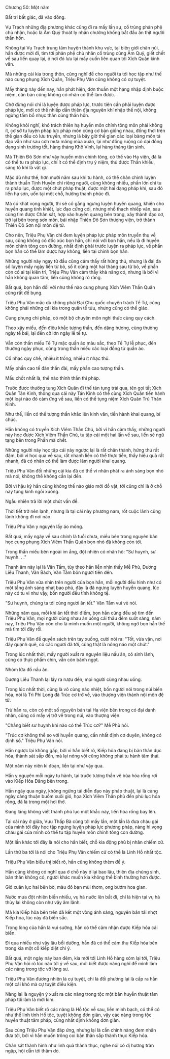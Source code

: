 




Chương 50: Một năm


Bất tri bất giác, đã vào đông.

Vụ Trạch những địa phương khác cũng đi ra mấy lần sự, cổ trùng phản phệ chủ nhân, hoặc là Âm Quỷ thoát ly nhân chưởng khống bắt đầu ăn thịt người thần hồn.

Không tại Vụ Trạch trung tâm huyện thành khu vực, tại biên giới chân núi, hắn được mời đi, tìm tới phản phệ chủ nhân cổ trùng cùng Âm Quỷ, giết chết về sau liền quay lại, ở nơi đó lưu lại mấy cuốn liên quan tới Xích Quân kinh văn.

Mà những cái kia trong thôn, cũng nghĩ để cho người ta tới học tập như thế nào cung phụng Xích Quân, Triệu Phụ Vân cũng không có cự tuyệt.

Mấy tháng này đến nay, hắn phát hiện, đơn thuần một hạng nhập định buộc niệm, căn bản cũng không có nhân có thể làm được.

Chớ đừng nói chi là luyện được pháp lực, trước tiên cần phải luyện được pháp lực, mới có thể nhiếp dẫn thiên địa nguyên khí nhập thể nội, không ngừng tẩm bổ nhục thân cùng thần hồn.

Không khỏi nghĩ, khó trách thiên hạ huyền môn chính tông môn phái không ít, cơ sở tu luyện pháp lực pháp môn cũng cơ bản giống nhau, đồng thời trên thế gian đều có lưu truyền, nhưng là bây giờ thế gian các loại bàng môn tả đạo vẫn như sau cơn mưa măng mùa xuân, lại như đồng ruộng cỏ dại đồng dạng sinh trưởng tốt, hàng tháng Khô Vinh, lại hàng tháng tân sinh.

Mà Thiên Đô Sơn như vậy huyền môn chính tông, có thể vào Hạ viện, đã là có thể tu ra pháp lực, chí ít có thể định trụ ý niệm, thủ được Thần khiếu, sáng tỏ khí là vật gì.

Mặc dù như thế, hơn mười năm sau khi tu hành, có thể chân chính luyện thành thuần Tịnh Huyền chỉ riêng người, cũng không nhiều, phần lớn chỉ tu ra pháp lực, được một chút pháp thuật, được một hai dạng pháp khí, sau đó liền hạ sơn, uốn tại một chỗ, hưởng thanh phúc đi.

Mà có khát vọng người, thì sẽ cố gắng ngưng luyện huyền quang, khiến cho huyền quang tinh khiết, lực đạo cứng cỏi, nhưng nhổ thạch nhiếp vân, sau cùng tìm được Chân sát, hợp vào huyền quang bên trong, xây thành đạo cơ, trở lại bên trong sơn môn, bái nhập Thiên Đô Sơn thượng viện, trở thành Thiên Đô Sơn nội môn đệ tử.

Cho nên, Triệu Phụ Vân chỉ đem luyện pháp lực pháp môn truyền thụ về sau, cũng không có đốc xúc bọn hắn, chỉ nói với bọn hắn, nếu là đi huyền môn chính tông con đường, nhất định phải trước luyện ra pháp lực, về phần bọn hắn có thể làm được hay không, liền tại chính bọn hắn.

Những người này ngay từ đầu cũng cảm thấy rất hứng thú, nhưng là đại đa số luyện mấy ngày liền từ bỏ, số ít cũng một hai tháng sau từ bỏ, về phần còn có ai tại kiên trì, Triệu Phụ Vân cảm thấy khả năng có, nhưng là bởi vì hắn không quan tâm, liền cũng không rõ ràng.

Bất quá, bọn hắn đối với như thế nào cung phụng Xích Viêm Thần Quân cũng rất để bụng.

Triệu Phụ Vân mặc dù không phải Đại Chu quốc chuyên trách Tế Tự, cũng không phải những cái kia trong quân tế tửu, nhưng cũng có thể giáo.

Cung phụng chi pháp, có một bộ chuyên môn nghi thức cùng quy cách.

Theo xây miếu, đến điêu khắc tượng thần, đến dâng hương, cùng thường ngày tế bái, lại đến cỡ lớn ngày lễ tế tự.

Vẫn còn thần miếu Tế Tự mặc quần áo màu sắc, theo Tế Tự lễ phục, đến thường ngày phục, cùng trong thần miếu các loại đồng tử quần áo.

Cổ nhạc quy chế, nhiều ít trống, nhiều ít nhạc thủ.

Mấy phần cao tế đàn thần đài, mấy phần cao tượng thần.

Mấu chốt nhất là, thế nào thỉnh thần thi pháp.

Trước được thường tụng Xích Quân đi thế tán tụng trải qua, tên gọi tắt Xích Quân Tán Kinh, thông qua cái này Tán Kinh có thể cùng Xích Quân tiến hành một loại nào đó cảm ứng về sau, liền có thể tụng niệm Xích Quân Trú Thân Kinh.

Như thế, liền có thể tượng thần khắc lên kinh văn, tiến hành khai quang, bí chúc.

Hắn không có truyền Xích Viêm Thần Chú, bởi vì hắn cảm thấy, những người này học được Xích Viêm Thần Chú, tu tập cái một hai lần về sau, liền sẽ ngũ tạng bên trong Phần mà chết.

Những người này học tập cái này ngược lại là rất chân thành, hứng thú rất đậm, bởi vì học qua về sau, rất nhanh liền có thể thực tiễn, thấy hiệu quả rất nhanh, đã có nhân có thể làm được làm người khai quang.

Triệu Phụ Vân đối những cái kia đã có thể vì nhân phát ra ánh sáng bọn nhỏ mà nói, không thể không cần lại đến.

Bởi vì hậu kỳ hắn cũng không thế nào giáo mới đồ vật, tới cũng chỉ là ở chỗ này tụng kinh ngồi xuống.

Ngẫu nhiên trả lời một chút vấn đề.

Thời tiết trở nên lạnh, nhưng là tại cái này phương nam, rốt cuộc lãnh cũng lãnh không đi nơi nào.

Triệu Phụ Vân y nguyên lấy áo mỏng.

Bất quá, mấy ngày về sau chính là tuổi chưa, miếu bên trong nguyên bản học cung phụng Xích Viêm Thần Quân bọn nhỏ đã không còn tới.

Trong thần miếu bên ngoài im ắng, đột nhiên có nhân hô: "Sư huynh, sư huynh. . ."

Thanh âm này lại là Văn Tầm, tùy theo hắn liền nhìn thấy Mễ Phù, Dương Liễu Thanh, Văn Bách, Văn Tầm bốn người tiến đến.

Triệu Phụ Vân vừa nhìn trên người của bọn hắn, mỗi người đều hình như có một tầng ánh sáng nhạt bao phủ, đây là đã ngưng luyện huyền quang, lúc này có tu vi như vậy, bốn người đều tính không tệ.

"Sư huynh, chúng ta tới cùng ngươi ăn tết." Văn Tầm vui vẻ nói.

Những năm qua, mỗi khi ăn tết thời điểm, bọn hắn cũng đều sẽ tìm đến Triệu Phụ Vân, mọi người cùng nhau ăn uống cái thâu đêm suốt sáng, năm nay, Triệu Phụ Vân còn cho là mình muốn một người, không ngờ bọn hắn thế mà tìm tới đây rồi.

Triệu Phụ Vân để quyển sách trên tay xuống, cười nói ra: "Tốt, vừa vặn, nơi đây quạnh quẽ, có các ngươi đã tới, cũng thật là nóng náo một chút."

Trong lúc nhất thời, mấy người xuất ra nguyên liệu nấu ăn, có sinh lãnh, cũng có thực phẩm chín, vẫn còn bánh ngọt.

Nhóm lửa đồ nấu ăn.

Dương Liễu Thanh lại lấy ra rượu đến, mọi người cùng nhau uống.

Trong lúc nhất thời, cũng là vô cùng náo nhiệt, bốn người nói trong núi biến hóa, nói là Trì Phi Long đã Trúc cơ trở về, vào thượng viện thành nội môn đệ tử.

Trừ hắn ra, còn có một số nguyên bản tại Hạ viện bên trong có đại danh nhân, cũng có mấy vị trở về trong núi, vào thượng viện.

"Chẳng biết sư huynh khi nào có thể Trúc cơ?" Mễ Phù hỏi.

"Trúc cơ không thể so với huyền quang, cần nhất định cơ duyên, không có định số." Triệu Phụ Vân nói.

Hắn ngược lại không gấp, bởi vì hắn biết rõ, Kiếp hỏa đang bị bản thân dục hóa, thành sát sắp đến, mà lại nóng vội cũng không phải tu hành tâm thái.

Một năm này niên kỉ đoạn, liền tại như vậy qua.

Hắn y nguyên mỗi ngày tu hành, tại trước tượng thần vẽ bùa hóa rồng rơi vào Kiếp Hỏa Đăng bên trong.

Hắn ngày qua ngày, không ngừng tái diễn đạo này pháp thuật, lại là càng ngày càng thuận buồm xuôi gió, họa Xích Viêm Thần phù đến phù lục hóa rồng, đã là trong một hơi thở.

Đang lăng không viết thành phù lục một khắc này, liền hóa rồng bay lên.

Tại cái này ở giữa, Vưu Thấp Bà cũng tới mấy lần, một lần là đưa cháu gái của mình tới đây học tập ngưng luyện pháp lực phương pháp, nàng hi vọng cháu gái của mình có thể tu tập huyền môn chính tông con đường.

Một lần khác tới đây là nói cho hắn biết, chỗ kia động phủ bị nhân chiếm cứ.

Lần thứ ba tới là nói cho Triệu Phụ Vân chiếm cứ có thể là Linh Hồ nhất tộc.

Triệu Phụ Vân biểu thị biết rõ, hắn cũng không thèm để ý.

Hắn cũng không có nghĩ qua ở chỗ này ở lại bao lâu, thiên địa chúng sinh, bản thân không có, người khác muốn kia không thể bình thường hơn được.

Gió xuân lục hai bên bờ, màu đỏ bạn mùi thơm, ong bướm hoa gian.

Nước mưa đột nhiên biến nhiều, vụ hà nước lên bắt đi, chỉ là hiện tại vụ hà thủy lại không còn như vậy âm lãnh.

Mà kia Kiếp hỏa bên trên đã kết một vòng ánh sáng, nguyên bản tái nhợt Kiếp hỏa, lúc này đã biến sắc.

Trong lòng của hắn là vui sướng, hắn có thể cảm nhận được Kiếp hỏa cải biến.

Đi qua nhiều như vậy lâu bồi dưỡng, hắn đã có thể cảm thụ Kiếp hỏa bên trong kia một cỗ kiếp diệt chi ý.

Bất quá, một ngày này ban đêm, kia mới tới Linh Hồ hàng xóm lại tới, Triệu Phụ Vân hỏi rõ lúc nào tới ý về sau, mới biết được nàng nghĩ để mình làm các nàng trong tộc vỡ lòng sư.

Triệu Phụ Vân đương nhiên là cự tuyệt, chỉ là đối phương lại là cấp ra hắn một cái khó mà cự tuyệt điều kiện.

Nàng lại là nguyện ý xuất ra các nàng trong tộc một bản huyễn thuật tâm pháp tới làm là mời kim.

Triệu Phụ Vân biết rõ các nàng là Hồ tộc về sau, liền minh bạch, có thể có như thế linh tính Hồ tộc, tuyệt không đơn giản, vậy các nàng trong tộc huyễn thuật tâm pháp, cũng nhất định không đơn giản.

Sau cùng Triệu Phụ Vân đáp ứng, nhưng lại là cần chính nàng đem nhân đưa tới, bởi vì hắn muốn trông coi bản thân sắp thành thục Kiếp hỏa.

Chân sát thành hình như linh quả thành thục, nghe nói có dị hương tràn ngập, hội dẫn tới thăm dò.




